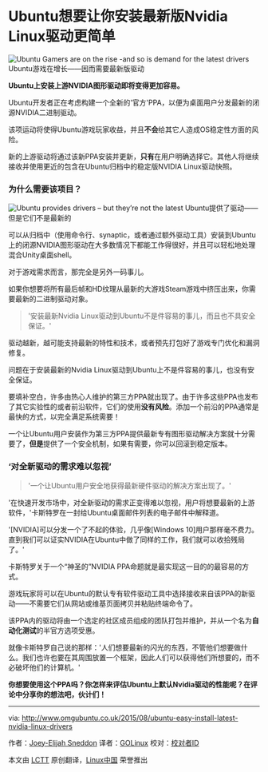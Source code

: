 Ubuntu想要让你安装最新版Nvidia Linux驱动更简单
================================================================================
![Ubuntu Gamers are on the rise -and so is demand for the latest drivers](http://www.omgubuntu.co.uk/wp-content/uploads/2014/03/ubuntugamer_logo_dark-500x250.jpg)
Ubuntu游戏在增长——因而需要最新版驱动

**Ubuntu上安装上游NVIDIA图形驱动即将变得更加容易。**

Ubuntu开发者正在考虑构建一个全新的'官方'PPA，以便为桌面用户分发最新的闭源NVIDIA二进制驱动。

该项运动将使得Ubuntu游戏玩家收益，并且**不会**给其它人造成OS稳定性方面的风险。

新的上游驱动将通过该新PPA安装并更新，**只有**在用户明确选择它。其他人将继续接收并使用更近的包含在Ubuntu归档中的稳定版NVIDIA Linux驱动快照。

### 为什么需要该项目？ ###

![Ubuntu provides drivers – but they’re not the latest](http://www.omgubuntu.co.uk/wp-content/uploads/2013/04/drivers.jpg)
Ubuntu提供了驱动——但是它们不是最新的

可以从归档中（使用命令行、synaptic，或者通过额外驱动工具）安装到Ubuntu上的闭源NVIDIA图形驱动在大多数情况下都能工作得很好，并且可以轻松地处理混合Unity桌面shell。

对于游戏需求而言，那完全是另外一码事儿。

如果你想要将所有最后帧和HD纹理从最新的大游戏Steam游戏中挤压出来，你需要最新的二进制驱动对象。

> '安装最新Nvidia Linux驱动到Ubuntu不是件容易的事儿，而且也不具安全保证。'

驱动越新，越可能支持最新的特性和技术，或者预先打包好了游戏专门优化和漏洞修复。

问题在于安装最新的Nvidia Linux驱动到Ubuntu上不是件容易的事儿，也没有安全保证。

要填补空白，许多由热心人维护的第三方PPA就出现了。由于许多这些PPA也发布了其它实验性的或者前沿软件，它们的使用**没有风险**。添加一个前沿的PPA通常是最快的方式，以完全满足系统需要！

一个让Ubuntu用户安装作为第三方PPA提供最新专有图形驱动解决方案就十分需要了，**但是**提供了一个安全机制，如果有需要，你可以回滚到稳定版本。

### ‘对全新驱动的需求难以忽视’ ###

> '一个让Ubuntu用户安全地获得最新硬件驱动的解决方案出现了。'

'在快速开发市场中，对全新驱动的需求正变得难以忽视，用户将想要最新的上游软件，'卡斯特罗在一封给Ubuntu桌面邮件列表的电子邮件中解释道。

'[NVIDIA]可以分发一个了不起的体验，几乎像[Windows 10]用户那样毫不费力。直到我们可以证实NVIDIA在Ubuntu中做了同样的工作，我们就可以收拾残局了。'

卡斯特罗关于一个“神圣的”NVIDIA PPA命题就是最实现这一目的的最容易的方式。

游戏玩家将可以在Ubuntu的默认专有软件驱动工具中选择接收来自该PPA的新驱动——不需要它们从网站或维基页面拷贝并粘贴终端命令了。

该PPA内的驱动将由一个选定的社区成员组成的团队打包并维护，并从一个名为**自动化测试**的半官方选项受惠。

就像卡斯特罗自己说的那样：'人们想要最新的闪光的东西，不管他们想要做什么。我们也许也要在其周围放置一个框架，因此人们可以获得他们所想要的，而不必破坏他们的计算机。'

**你想要使用这个PPA吗？你怎样来评估Ubuntu上默认Nvidia驱动的性能呢？在评论中分享你的想法吧，伙计们！** 

--------------------------------------------------------------------------------

via: http://www.omgubuntu.co.uk/2015/08/ubuntu-easy-install-latest-nvidia-linux-drivers

作者：[Joey-Elijah Sneddon][a]
译者：[GOLinux](https://github.com/GOLinux)
校对：[校对者ID](https://github.com/校对者ID)

本文由 [LCTT](https://github.com/LCTT/TranslateProject) 原创翻译，[Linux中国](https://linux.cn/) 荣誉推出

[a]:https://plus.google.com/117485690627814051450/?rel=author
